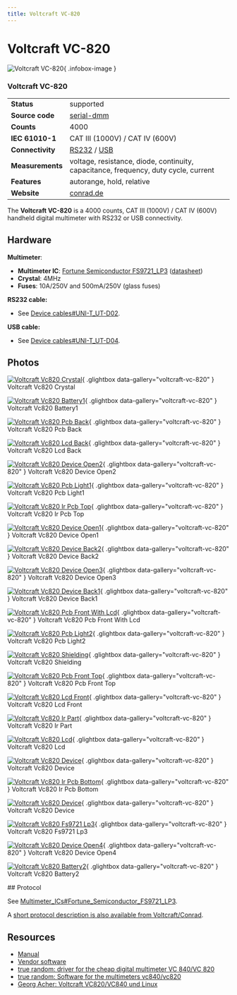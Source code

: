 ```yaml
---
title: Voltcraft VC-820
---
```


# Voltcraft VC-820

<div class="infobox" markdown>

![Voltcraft VC-820](./img/Voltcraft_vc820_crystal.jpg){ .infobox-image }

### Voltcraft VC-820

| | |
|---|---|
| **Status** | supported |
| **Source code** | [serial-dmm](https://github.com/OpenTraceLab/OpenTraceCapture/tree/main/src/hardware/serial-dmm) |
| **Counts** | 4000 |
| **IEC 61010-1** | CAT III (1000V) / CAT IV (600V) |
| **Connectivity** | [RS232](https://sigrok.org/wiki/Device_cables#UNI-T_UT-D02) / [USB](https://sigrok.org/wiki/Device_cables#UNI-T_UT-D04) |
| **Measurements** | voltage, resistance, diode, continuity, capacitance, frequency, duty cycle, current |
| **Features** | autorange, hold, relative |
| **Website** | [conrad.de](http://www.conrad.de/ce/de/product/123294/VOLTCRAFT-VC820-DMM/SHOP_AREA_17622&amp;promotionareaSearchDetail=005) |

</div>

The **Voltcraft VC-820** is a 4000 counts, CAT III (1000V) / CAT IV (600V) handheld digital multimeter with RS232 or USB connectivity.

## Hardware

**Multimeter**:

- **Multimeter IC**: [Fortune Semiconductor FS9721_LP3](http://www.ic-fortune.com/eng/new_product3_3.asp) ([datasheet](http://www.ic-fortune.com/upload/Download/FS9721_LP3-DS-20_EN.pdf))
- **Crystal**: 4MHz
- **Fuses**: 10A/250V and 500mA/250V (glass fuses)

**RS232 cable:**

- See [Device cables#UNI-T_UT-D02](https://sigrok.org/wiki/Device_cables#UNI-T_UT-D02).

**USB cable:**

- See [Device cables#UNI-T_UT-D04](https://sigrok.org/wiki/Device_cables#UNI-T_UT-D04).

## Photos

<div class="photo-grid" markdown>

[![Voltcraft Vc820 Crystal](./img/Voltcraft_vc820_crystal.jpg)](./img/Voltcraft_vc820_crystal.jpg "Voltcraft Vc820 Crystal"){ .glightbox data-gallery="voltcraft-vc-820" }
<span class="caption">Voltcraft Vc820 Crystal</span>

[![Voltcraft Vc820 Battery1](./img/Voltcraft_vc820_battery1.jpg)](./img/Voltcraft_vc820_battery1.jpg "Voltcraft Vc820 Battery1"){ .glightbox data-gallery="voltcraft-vc-820" }
<span class="caption">Voltcraft Vc820 Battery1</span>

[![Voltcraft Vc820 Pcb Back](./img/Voltcraft_vc820_pcb_back.jpg)](./img/Voltcraft_vc820_pcb_back.jpg "Voltcraft Vc820 Pcb Back"){ .glightbox data-gallery="voltcraft-vc-820" }
<span class="caption">Voltcraft Vc820 Pcb Back</span>

[![Voltcraft Vc820 Lcd Back](./img/Voltcraft_vc820_lcd_back.jpg)](./img/Voltcraft_vc820_lcd_back.jpg "Voltcraft Vc820 Lcd Back"){ .glightbox data-gallery="voltcraft-vc-820" }
<span class="caption">Voltcraft Vc820 Lcd Back</span>

[![Voltcraft Vc820 Device Open2](./img/Voltcraft_vc820_device_open2.jpg)](./img/Voltcraft_vc820_device_open2.jpg "Voltcraft Vc820 Device Open2"){ .glightbox data-gallery="voltcraft-vc-820" }
<span class="caption">Voltcraft Vc820 Device Open2</span>

[![Voltcraft Vc820 Pcb Light1](./img/Voltcraft_vc820_pcb_light1.jpg)](./img/Voltcraft_vc820_pcb_light1.jpg "Voltcraft Vc820 Pcb Light1"){ .glightbox data-gallery="voltcraft-vc-820" }
<span class="caption">Voltcraft Vc820 Pcb Light1</span>

[![Voltcraft Vc820 Ir Pcb Top](./img/Voltcraft_vc820_ir_pcb_top.jpg)](./img/Voltcraft_vc820_ir_pcb_top.jpg "Voltcraft Vc820 Ir Pcb Top"){ .glightbox data-gallery="voltcraft-vc-820" }
<span class="caption">Voltcraft Vc820 Ir Pcb Top</span>

[![Voltcraft Vc820 Device Open1](./img/Voltcraft_vc820_device_open1.jpg)](./img/Voltcraft_vc820_device_open1.jpg "Voltcraft Vc820 Device Open1"){ .glightbox data-gallery="voltcraft-vc-820" }
<span class="caption">Voltcraft Vc820 Device Open1</span>

[![Voltcraft Vc820 Device Back2](./img/Voltcraft_vc820_device_back2.jpg)](./img/Voltcraft_vc820_device_back2.jpg "Voltcraft Vc820 Device Back2"){ .glightbox data-gallery="voltcraft-vc-820" }
<span class="caption">Voltcraft Vc820 Device Back2</span>

[![Voltcraft Vc820 Device Open3](./img/Voltcraft_vc820_device_open3.jpg)](./img/Voltcraft_vc820_device_open3.jpg "Voltcraft Vc820 Device Open3"){ .glightbox data-gallery="voltcraft-vc-820" }
<span class="caption">Voltcraft Vc820 Device Open3</span>

[![Voltcraft Vc820 Device Back1](./img/Voltcraft_vc820_device_back1.jpg)](./img/Voltcraft_vc820_device_back1.jpg "Voltcraft Vc820 Device Back1"){ .glightbox data-gallery="voltcraft-vc-820" }
<span class="caption">Voltcraft Vc820 Device Back1</span>

[![Voltcraft Vc820 Pcb Front With Lcd](./img/Voltcraft_vc820_pcb_front_with_lcd.jpg)](./img/Voltcraft_vc820_pcb_front_with_lcd.jpg "Voltcraft Vc820 Pcb Front With Lcd"){ .glightbox data-gallery="voltcraft-vc-820" }
<span class="caption">Voltcraft Vc820 Pcb Front With Lcd</span>

[![Voltcraft Vc820 Pcb Light2](./img/Voltcraft_vc820_pcb_light2.jpg)](./img/Voltcraft_vc820_pcb_light2.jpg "Voltcraft Vc820 Pcb Light2"){ .glightbox data-gallery="voltcraft-vc-820" }
<span class="caption">Voltcraft Vc820 Pcb Light2</span>

[![Voltcraft Vc820 Shielding](./img/Voltcraft_vc820_shielding.jpg)](./img/Voltcraft_vc820_shielding.jpg "Voltcraft Vc820 Shielding"){ .glightbox data-gallery="voltcraft-vc-820" }
<span class="caption">Voltcraft Vc820 Shielding</span>

[![Voltcraft Vc820 Pcb Front Top](./img/Voltcraft_vc820_pcb_front_top.jpg)](./img/Voltcraft_vc820_pcb_front_top.jpg "Voltcraft Vc820 Pcb Front Top"){ .glightbox data-gallery="voltcraft-vc-820" }
<span class="caption">Voltcraft Vc820 Pcb Front Top</span>

[![Voltcraft Vc820 Lcd Front](./img/Voltcraft_vc820_lcd_front.jpg)](./img/Voltcraft_vc820_lcd_front.jpg "Voltcraft Vc820 Lcd Front"){ .glightbox data-gallery="voltcraft-vc-820" }
<span class="caption">Voltcraft Vc820 Lcd Front</span>

[![Voltcraft Vc820 Ir Part](./img/Voltcraft_vc820_ir_part.jpg)](./img/Voltcraft_vc820_ir_part.jpg "Voltcraft Vc820 Ir Part"){ .glightbox data-gallery="voltcraft-vc-820" }
<span class="caption">Voltcraft Vc820 Ir Part</span>

[![Voltcraft Vc820 Lcd](./img/Voltcraft_vc820_lcd.jpg)](./img/Voltcraft_vc820_lcd.jpg "Voltcraft Vc820 Lcd"){ .glightbox data-gallery="voltcraft-vc-820" }
<span class="caption">Voltcraft Vc820 Lcd</span>

[![Voltcraft Vc820 Device](./img/Voltcraft_vc820_device.jpg)](./img/Voltcraft_vc820_device.jpg "Voltcraft Vc820 Device"){ .glightbox data-gallery="voltcraft-vc-820" }
<span class="caption">Voltcraft Vc820 Device</span>

[![Voltcraft Vc820 Ir Pcb Bottom](./img/Voltcraft_vc820_ir_pcb_bottom.jpg)](./img/Voltcraft_vc820_ir_pcb_bottom.jpg "Voltcraft Vc820 Ir Pcb Bottom"){ .glightbox data-gallery="voltcraft-vc-820" }
<span class="caption">Voltcraft Vc820 Ir Pcb Bottom</span>

[![Voltcraft Vc820 Device](./img/Voltcraft_vc820_device.jpg)](./img/Voltcraft_vc820_device.png "Voltcraft Vc820 Device"){ .glightbox data-gallery="voltcraft-vc-820" }
<span class="caption">Voltcraft Vc820 Device</span>

[![Voltcraft Vc820 Fs9721 Lp3](./img/Voltcraft_vc820_fs9721_lp3.jpg)](./img/Voltcraft_vc820_fs9721_lp3.jpg "Voltcraft Vc820 Fs9721 Lp3"){ .glightbox data-gallery="voltcraft-vc-820" }
<span class="caption">Voltcraft Vc820 Fs9721 Lp3</span>

[![Voltcraft Vc820 Device Open4](./img/Voltcraft_vc820_device_open4.jpg)](./img/Voltcraft_vc820_device_open4.jpg "Voltcraft Vc820 Device Open4"){ .glightbox data-gallery="voltcraft-vc-820" }
<span class="caption">Voltcraft Vc820 Device Open4</span>

[![Voltcraft Vc820 Battery2](./img/Voltcraft_vc820_battery2.jpg)](./img/Voltcraft_vc820_battery2.jpg "Voltcraft Vc820 Battery2"){ .glightbox data-gallery="voltcraft-vc-820" }
<span class="caption">Voltcraft Vc820 Battery2</span>

</div>
## Protocol

See [Multimeter_ICs#Fortune_Semiconductor_FS9721_LP3](https://sigrok.org/wiki/Multimeter_ICs#Fortune_Semiconductor_FS9721_LP3).

A [short protocol description is also available from Voltcraft/Conrad](http://www.produktinfo.conrad.com/datenblaetter/100000-124999/123294-da-01-en-Schnittstellenprotokoll_VC820.pdf).

## Resources
- [Manual](http://www.produktinfo.conrad.com/datenblaetter/100000-124999/123294-an-01-ml-VOLTCRAFT_VC820_DMM_de_en_fr_nl.pdf)
- [Vendor software](http://www.produktinfo.conrad.com/datenblaetter/100000-124999/123294-up-01-en-Win7_32_64_Bit_VC820_DMM.zip)
- [true random: driver for the cheap digital multimeter VC 840/VC 820](http://www.true-random.com/driver-for-the-cheap-digital-multimeter-vc-840vc-820.html)
- [true random: Software for the multimeters vc840/vc820](http://true-random.com/homepage/projects/vc840/index.html)
- [Georg Acher: Voltcraft VC820/VC840 und Linux](http://www.lrr.in.tum.de/~acher/vc840/index.html)

